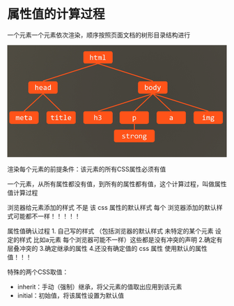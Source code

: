 # 属性值的计算过程

一个元素一个元素依次渲染，顺序按照页面文档的树形目录结构进行

![](assets/2019-05-17-12-27-14.png)

渲染每个元素的前提条件：该元素的所有CSS属性必须有值

一个元素，从所有属性都没有值，到所有的属性都有值，这个计算过程，叫做属性值计算过程


浏览器给元素添加的样式 不是 该 css 属性的默认样式 每个 浏览器添加的默认样式可能都不一样！！！！！ 


属性值确认过程  1. 自己写的样式 （包括浏览器的默认样式 未特定的某个元素 设定的样式 比如a元素 每个浏览器可能不一样）这些都是没有冲突的声明 2.确定有层叠冲突的 3.确定继承的属性 4.还没有确定值的 css 属性 使用默认的属性值！！！


特殊的两个CSS取值：

- inherit：手动（强制）继承，将父元素的值取出应用到该元素
- initial：初始值，将该属性设置为默认值